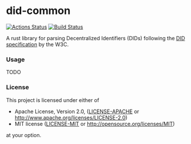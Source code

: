 did-common
==========

[![Actions Status](https://github.com/stiiifff/did-common-rust/workflows/Rust/badge.svg)](https://github.com/stiiifff/did-common-rust/actions)
[![Build Status](https://app.codeship.com/projects/db6e3400-a583-0137-4b80-166c57de4e20/status?branch=master)](https://app.codeship.com/projects/360660)

A rust library for parsing Decentralized Identifiers (DIDs) following
the [DID specification](https://w3c-ccg.github.io/did-spec/) by the W3C.

### Usage

TODO

### License

This project is licensed under either of

 * Apache License, Version 2.0, ([LICENSE-APACHE](LICENSE-APACHE) or
   http://www.apache.org/licenses/LICENSE-2.0)
 * MIT license ([LICENSE-MIT](LICENSE-MIT) or
   http://opensource.org/licenses/MIT)

at your option.

